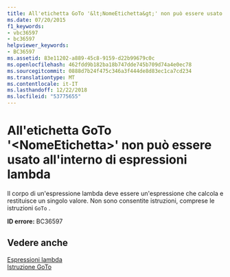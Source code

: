 ```yaml
---
title: All'etichetta GoTo '&lt;NomeEtichetta&gt;' non può essere usato all'interno di espressioni lambda
ms.date: 07/20/2015
f1_keywords:
- vbc36597
- bc36597
helpviewer_keywords:
- BC36597
ms.assetid: 83e11202-a889-45c8-9159-d22b99679c0c
ms.openlocfilehash: 462fdd9b182ba18b747dde745b709d74a4e0ec78
ms.sourcegitcommit: 0888d7b24f475c346a3f444de8d83ec1ca7cd234
ms.translationtype: MT
ms.contentlocale: it-IT
ms.lasthandoff: 12/22/2018
ms.locfileid: "53775655"
---
```

# <a name="goto-to-label-ltlabelnamegt-cannot-be-used-within-lambda-expressions"></a>All'etichetta GoTo '&lt;NomeEtichetta&gt;' non può essere usato all'interno di espressioni lambda
Il corpo di un'espressione lambda deve essere un'espressione che calcola e restituisce un singolo valore. Non sono consentite istruzioni, comprese le istruzioni `GoTo` .  
  
 **ID errore:** BC36597  
  
## <a name="see-also"></a>Vedere anche  
 [Espressioni lambda](../../visual-basic/programming-guide/language-features/procedures/lambda-expressions.md)  
 [Istruzione GoTo](../../visual-basic/language-reference/statements/goto-statement.md)
